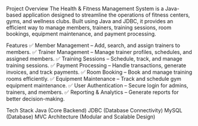 Project Overview
The Health & Fitness Management System is a Java-based application designed to streamline the operations of fitness centers, gyms, and wellness clubs. Built using Java and JDBC, it provides an efficient way to manage members, trainers, training sessions, room bookings, equipment maintenance, and payment processing.

Features
✅ Member Management – Add, search, and assign trainers to members.
✅ Trainer Management – Manage trainer profiles, schedules, and assigned members.
✅ Training Sessions – Schedule, track, and manage training sessions.
✅ Payment Processing – Handle transactions, generate invoices, and track payments.
✅ Room Booking – Book and manage training rooms efficiently.
✅ Equipment Maintenance – Track and schedule gym equipment maintenance.
✅ User Authentication – Secure login for admins, trainers, and members.
✅ Reporting & Analytics – Generate reports for better decision-making.

Tech Stack
Java (Core Backend)
JDBC (Database Connectivity)
MySQL (Database)
MVC Architecture (Modular and Scalable Design)
